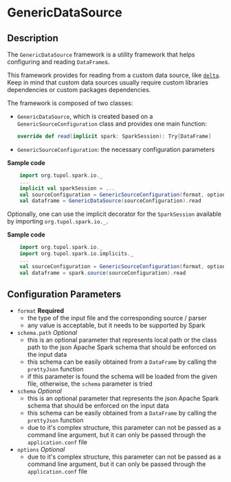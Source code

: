 # GenericDataSource


## Description

The `GenericDataSource` framework is a utility framework that helps configuring and 
reading `DataFrame`s.

This framework provides for reading from a custom data source, like 
[`delta`](https://github.com/delta-io/delta). 
Keep in mind that custom data sources usually require custom libraries dependencies or 
custom packages dependencies.

The framework is composed of two classes:
- `GenericDataSource`, which is created based on a `GenericSourceConfiguration` class and provides one main function:
  ```scala 
  override def read(implicit spark: SparkSession): Try[DataFrame]
  ```
- `GenericSourceConfiguration`: the necessary configuration parameters

**Sample code**
```scala
    import org.tupol.spark.io._
    ...
    implicit val sparkSession = ...
    val sourceConfiguration = GenericSourceConfiguration(format, options, schema)
    val dataframe = GenericDataSource(sourceConfiguration).read
```

Optionally, one can use the implicit decorator for the `SparkSession` available by importing `org.tupol.spark.io._`.

**Sample code**
```scala
    import org.tupol.spark.io._
    import org.tupol.spark.io.implicits._
    ...
    val sourceConfiguration = GenericSourceConfiguration(format, options, schema)
    val dataframe = spark.source(sourceConfiguration).read
```


## Configuration Parameters

- `format` **Required**
  - the type of the input file and the corresponding source / parser
  - any value is acceptable, but it needs to be supported by Spark
- `schema.path` *Optional*
  - this is an optional parameter that represents local path or the class path to the json Apache 
    Spark schema that should be enforced on the input data
  - this schema can be easily obtained from a `DataFrame` by calling the `prettyJson` function
  - if this parameter is found the schema will be loaded from the given file, otherwise, the `schema` parameter is tried
- `schema` *Optional*
  - this is an optional parameter that represents the json Apache Spark schema that should be 
    enforced on the input data
  - this schema can be easily obtained from a `DataFrame` by calling the `prettyJson` function
  - due to it's complex structure, this parameter can not be passed as a command line argument, 
    but it can only be passed through the `application.conf` file
- `options` *Optional*
  - due to it's complex structure, this parameter can not be passed as a command line argument, 
    but it can only be passed through the `application.conf` file
